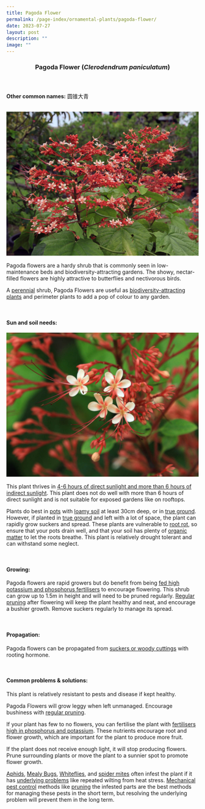 ```yaml
---
title: Pagoda Flower
permalink: /page-index/ornamental-plants/pagoda-flower/
date: 2023-07-27
layout: post
description: ""
image: ""
---
```

<header> 
	<h3>Pagoda Flower (<em>Clerodendrum paniculatum</em>)</h3> 
</header> 
 
<section> 
	<p><strong>Other common names:</strong> 圆锥大青</p> 
	<br> 
</section> 
 
<section>
	<img title="Pagoda flowers in full bloom. Photo by Victoria Lim." src="/images/Plants/pagodaflower%20(1)_victorialim.jpg">
	<p>Pagoda flowers are a hardy shrub that is commonly seen in low-maintenance beds and biodiversity-attracting gardens. The showy, nectar-filled flowers are highly attractive to butterflies and nectivorous birds.</p>
	<p>A <a href="/learn-more-about-gardening/glossary/#p">perennial</a> shrub, Pagoda Flowers are useful as <a href="/page-index/glossary/biodiversity-attracting-plants/">biodiversity-attracting plants</a> and perimeter plants to add a pop of colour to any garden.</p><p>
	 <br> 
</p></section> 
 
<section> 
  <h4>Sun and soil needs:</h4>
	<img title="A close up of pagoda flowers. photo by Victoria Lim." src="/images/Plants/pagodaflower%20(2)_victorialim.jpg">
   <p>This plant thrives in <a href="/page-index/horticulture-techniques/gauging-light/">4-6 hours of direct sunlight and more than 6 hours of indirect sunlight</a>. This plant does not do well with more than 6 hours of direct sunlight and is not suitable for exposed gardens like on rooftops.</p> 
	<p>Plants do best in <a href="/page-index/horticulture-techniques/planting-in-containers/">pots</a> with <a href="/page-index/horticulture-techniques/soil/">loamy soil</a> at least 30cm deep, or in <a href="/page-index/horticulture-techniques/true-ground/">true ground</a>. However, if planted in <a href="/page-index/horticulture-techniques/true-ground/">true ground</a> and left with a lot of space, the plant can rapidly grow suckers and spread. These plants are vulnerable to <a href="/page-index/plant-problems/root-rot/">root rot</a>, so ensure that your pots drain well, and that your soil has plenty of <a href="/page-index/horticulture-techniques/soil-amendments/">organic matter</a> to let the roots breathe. This plant is relatively drought tolerant and can withstand some neglect.</p> 
	<br>
</section>

<section> 
  <h4>Growing:</h4> 
	<p>Pagoda flowers are rapid growers but do benefit from being <a href="/page-index/horticulture-techniques/fertilising/">fed high potassium and phosphorus fertilisers</a> to encourage flowering. This shrub can grow up to 1.5m in height and will need to be pruned regularly. <a href="/page-index/horticulture-techniques/pruning/">Regular pruning</a> after flowering will keep the plant healthy and neat, and encourage a bushier growth. Remove suckers regularly to manage its spread.</p> 
	<br> 
</section> 

<section> 
  <h4>Propagation:</h4> 
	<p>Pagoda flowers can be propagated from <a href="/page-index/horticulture-techniques/propagating-by-division/">suckers or </a><a href="/page-index/horticulture-techniques/propagating-by-cuttings/">woody cuttings</a> with rooting hormone.</p> 
	<br> 
</section> 
 
<section> 
  <h4>Common problems &amp; solutions:</h4> 
	<p>This plant is relatively resistant to pests and disease if kept healthy.</p>
		<p>Pagoda Flowers will grow leggy when left unmanaged. Encourage bushiness with <a href="/page-index/horticulture-techniques/pruning/">regular pruning</a>.</p>
	<p>If your plant has few to no flowers, you can fertilise the plant with <a href="/page-index/horticulture-techniques/fertilising/">fertilisers high in phosphorus and potassium</a>. These nutrients encourage root and flower growth, which are important for the plant to produce more fruit.</p>
		<p>If the plant does not receive enough light, it will stop producing flowers. Prune surrounding plants or move the plant to a sunnier spot to promote flower growth.</p>
<p><a href="/page-index/pests/aphids/">Aphids</a>, <a href="/page-index/pests/mealy-bugs/">Mealy Bugs</a>, <a href="/page-index/pests/whiteflies/">Whiteflies</a>, and <a href="/page-index/pests/spider-mites/">spider mites</a> often infest the plant if it has <a href="/learn-more-about-gardening/plant-problems/">underlying problems</a> like repeated wilting from heat stress. <a href="/horticulture-techniques/pest-control/">Mechanical pest control</a> methods like <a href="/page-index/horticulture-techniques/pruning/">pruning</a> the infested parts are the best methods for managing these pests in the short term, but resolving the underlying problem will prevent them in the long term.</p>
	<br> 
</section>